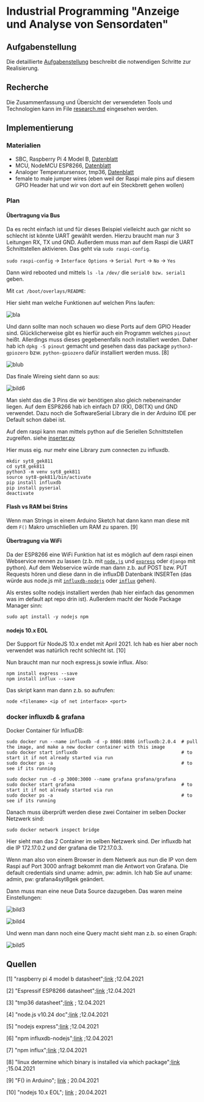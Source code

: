 # Industrial Programming "Anzeige und Analyse von Sensordaten"

## Aufgabenstellung
Die detaillierte [Aufgabenstellung](TASK.md) beschreibt die notwendigen Schritte zur Realisierung.

## Recherche
Die Zusammenfassung und Übersicht der verwendeten Tools und Technologien kann im File [research.md](research.md) eingesehen werden.

## Implementierung

<!-- TODO: ganz schlecht die bilder ins repo zu geben -->

### Materialien

* SBC, Raspberry Pi 4 Model B, [Datenblatt](https://www.raspberrypi.org/documentation/hardware/raspberrypi/bcm2711/rpi_DATA_2711_1p0_preliminary.pdf)
* MCU, NodeMCU ESP8266, [Datenblatt](https://www.espressif.com/sites/default/files/documentation/0a-esp8266ex_datasheet_en.pdf)
* Analoger Temperatursensor, tmp36, [Datenblatt](https://www.analog.com/media/en/technical-documentation/data-sheets/TMP35_36_37.pdf)
* female to male jumper wires (eben weil der Raspi male pins auf diesem GPIO Header hat und wir von dort auf ein Steckbrett gehen wollen)

### Plan

#### Übertragung via Bus

Da es recht einfach ist und für dieses Beispiel vielleicht auch gar nicht so schlecht ist könnte UART gewählt werden. Hierzu braucht man nur 3 Leitungen RX, TX und GND.
Außerdem muss man auf dem Raspi die UART Schnittstellen aktivieren. Das geht via ``sudo raspi-config``.

``sudo raspi-config`` -> ``Interface Options`` -> ``Serial Port`` -> ``No`` -> ``Yes``

Dann wird rebooted und mittels ``ls -la /dev/`` die ``serial0 bzw. serial1`` geben.

Mit ``cat /boot/overlays/README``:

Hier sieht man welche Funktionen auf welchen Pins laufen:

![bla](img/bild1.png)

Und dann sollte man noch schauen wo diese Ports auf dem GPIO Header sind. Glücklicherweise gibt es hierfür auch ein Programm welches ``pinout`` heißt. 
Allerdings muss dieses gegebenenfalls noch installiert werden. Daher hab ich ``dpkg -S pinout`` gemacht und gesehen dass das package ``python3-gpiozero`` bzw. ``python-gpiozero`` dafür installiert werden muss. [8]

![blub](img/bild2.png)

Das finale Wireing sieht dann so aus:

![bild6](img/bild6.jpg)

Man sieht das die 3 Pins die wir benötigen also gleich nebeneinander liegen. Auf dem ESP8266 hab ich einfach D7 (RX), D8(TX) und GND verwendet. Dazu noch die SoftwareSerial Library die in der Arduino IDE per Default schon dabei ist.

Auf dem raspi kann man mittels python auf die Seriellen Schnittstellen zugreifen. siehe [inserter.py](src/raspi/UART/inserter.py)

Hier muss eig. nur mehr eine Library zum connecten zu influxdb.

```
mkdir syt8_gek811
cd syt8_gek811
python3 -m venv syt8_gek811
source syt8-gek811/bin/activate
pip install influxdb
pip install pyserial
deactivate
```

#### Flash vs RAM bei Strins

Wenn man Strings in einem Arduino Sketch hat dann kann man diese mit dem ``F()`` Makro umschließen um RAM zu sparen. [9]

#### Übertragung via WiFi

Da der ESP8266 eine WiFi Funktion hat ist es möglich auf dem raspi einen Webservice rennen zu lassen (z.b. mit [``node.js``](https://nodejs.org/docs/latest-v10.x/api/) und [``express``](https://expressjs.com/de/) oder ``django`` mit python).
Auf dem Webservice würde man dann z.b. auf POST bzw. PUT Requests hören und diese dann in die influxDB Datenbank INSERTen (das würde aus node.js mit [``influxdb-nodejs``](https://www.npmjs.com/package/influxdb-nodejs) oder [``influx``](https://www.npmjs.com/package/influx) gehen).

Als erstes sollte nodejs installiert werden (hab hier einfach das genommen was im default apt repo drin ist). Außerdem macht der Node Package Manager sinn:

```
sudo apt install -y nodejs npm
```

#### nodejs 10.x EOL

Der Support für NodeJS 10.x endet mit April 2021. Ich hab es hier aber noch verwendet was natürlich recht schlecht ist. [10] 

Nun braucht man nur noch express.js sowie influx. Also:

```
npm install express --save
npm install influx --save
```

Das skript kann man dann z.b. so aufrufen:

```
node <filename> <ip of net interface> <port>
```

### docker influxdb & grafana

Docker Container für InfluxDB:

```shell script
sudo docker run --name influxdb -d -p 8086:8086 influxdb:2.0.4  # pull the image, and make a new docker container with this image
sudo docker start influxdb                                      # to start it if not already started via run
sudo docker ps -a                                               # to see if its running 
```

```shell script
sudo docker run -d -p 3000:3000 --name grafana grafana/grafana
sudo docker start grafana                                       # to start it if not already started via run
sudo docker ps -a                                               # to see if its running
```

Danach muss überprüft werden diese zwei Container im selben Docker Netzwerk sind:

``sudo docker network inspect bridge``

Hier sieht man das 2 Container im selben Netzwerk sind. Der influxdb hat die IP 172.17.0.2 und der grafana die 172.17.0.3.

Wenn man also von einem Browser in dem Netwerk aus nun die IP von dem Raspi auf Port 3000 anfragt bekommt man die Antwort von Grafana.
Die default credentials sind uname: admin, pw: admin. Ich hab Sie auf uname: admin, pw: grafana4syt8gek geändert.

Dann muss man eine neue Data Source dazugeben. Das waren meine Einstellungen:

![bild3](img/bild3.png)

![bild4](img/bild4.png)

Und wenn man dann noch eine Query macht sieht man z.b. so einen Graph:

![bild5](img/bild5.png)

## Quellen

[1]     "raspberry pi 4 model b datasheet";[link](https://www.raspberrypi.org/documentation/hardware/raspberrypi/bcm2711/rpi_DATA_2711_1p0_preliminary.pdf) ;12.04.2021

[2]     "Espressif ESP8266 datasheet";[link](https://www.espressif.com/sites/default/files/documentation/0a-esp8266ex_datasheet_en.pdf) ;12.04.2021

[3]     "tmp36 datasheet";[link](https://www.analog.com/media/en/technical-documentation/data-sheets/TMP35_36_37.pdf) ; 12.04.2021

[4]     "node.js v10.24 doc";[link](https://nodejs.org/docs/latest-v10.x/api/) ;12.04.2021

[5]     "nodejs express";[link](https://expressjs.com/de/) ;12.04.2021

[6]     "npm influxdb-nodejs";[link](https://www.npmjs.com/package/influxdb-nodejs) ;12.04.2021

[7]     "npm influx";[link](https://www.npmjs.com/package/influx) ;12.04.2021

[8]     "linux determine which binary is installed via which package";[link](https://superuser.com/questions/146875/command-to-find-the-source-package-of-a-binary) ;15.04.2021

[9]     "F() in Arduino"; [link](https://www.arduino.cc/reference/de/language/variables/utilities/progmem/) ; 20.04.2021

[10]    "nodejs 10.x EOL"; [link](https://twitter.com/trott/status/1383107449859674117) ; 20.04.2021
